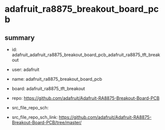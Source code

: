 # adafruit_ra8875_breakout_board_pcb
 
## summary 
* id: adafruit_adafruit_ra8875_breakout_board_pcb_adafruit_ra8875_tft_breakout
* user: adafruit
* name: adafruit_ra8875_breakout_board_pcb
* board: adafruit_ra8875_tft_breakout
* repo: https://github.com/adafruit/Adafruit-RA8875-Breakout-Board-PCB



* src_file_repo_sch: 
* src_file_repo_sch_link: https://github.com/adafruit/Adafruit-RA8875-Breakout-Board-PCB/tree/master/






